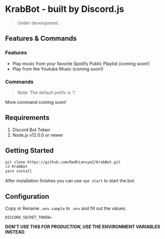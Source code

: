 # KrabBot - built by Discord.js
>Under development.
## Features & Commands
### Features
- Play music from your favorite Spotify Public Playlist (coming soon!)
- Play from the Youtube Music (coming soon!)
### Commands
>Note: The default prefix is '\\'

More command coming soon!
## Requirements
1. Discord Bot Token 
2. Node.js v12.0.0 or newer

## Getting Started
```bash
git clone https://github.com/RadhiansyaZ/KrabBot.git
cd KrabBot
yarn install
```
After installation finishes you can use `npm start` to start the bot.
## Configuration
Copy or Rename `.env.sample` to `.env` and fill out the values.
```env
DISCORD_SECRET_TOKEN=
```
**DON'T USE THIS FOR _PRODUCTION_, USE THE ENVIRONMENT VARIABLES INSTEAD**.